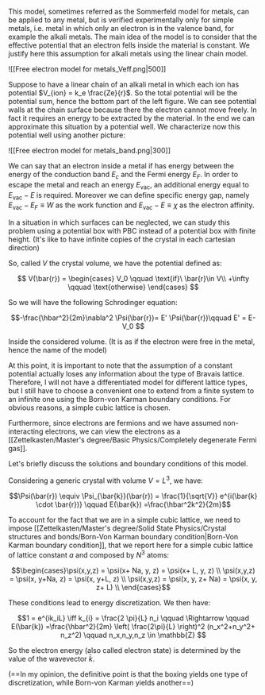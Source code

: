 This model, sometimes referred as the Sommerfeld model for metals, can be applied to any metal, but is verified experimentally only for simple metals, i.e. metal in which only an electron is in the valence band, for example the alkali metals. 
The main idea of the model is to consider that the effective potential that an electron fells inside the material is constant.
We justify here this assumption for alkali metals using the linear chain model.

![[Free electron model for metals_Veff.png|500]]

Suppose to have a linear chain of an alkali metal in which each ion has potential $V_{ion} = k_e \frac{Ze}{r}$. So the total potential will be the potential sum, hence the bottom part of the left figure. We can see potential walls at the chain surface because there the electron cannot move freely. In fact it requires an energy to be extracted by the material.
In the end we can approximate this situation by a potential well. We characterize now this potential well using another picture:

![[Free electron model for metals_band.png|300]]

We can say that an electron inside a metal if has energy between the energy of the conduction band $E_c$  and the Fermi energy $E_F$. In order to escape the metal and reach an energy $E_{\text{vac}}$, an additional energy equal to $E_{\text{vac}}-E$ is required. Moreover we can define specific energy gap, namely $E_{\text{vac}}-E_F \equiv W$ as the work function and $E_{\text{vac}}-E\equiv \chi$ as the electron affinity.

In a situation in which surfaces can be neglected, we can study this problem using a potential box with PBC instead of a potential box with finite height. (It's like to have infinite copies of the crystal in each cartesian direction)

So, called $V$ the crystal volume, we have the potential defined as:

$$ V(\bar{r}) = 
\begin{cases}
V_0 \qquad \text{if}\ \bar{r}\in V\\
+\infty \qquad \text{otherwise}
\end{cases} $$

So we will have the following Schrodinger equation:

$$-\frac{\hbar^2}{2m}\nabla^2  \Psi(\bar{r})= E' \Psi(\bar{r})\qquad E' = E-V_0 $$

Inside the considered volume. (It is as if the electron were free in the metal, hence the name of the model)

At this point, it is important to note that the assumption of a constant potential actually loses any information about the type of Bravais lattice. Therefore, I will not have a differentiated model for different lattice types, but I still have to choose a convenient one to extend from a finite system to an infinite one using the Born-von Karman boundary conditions. For obvious reasons, a simple cubic lattice is chosen.

Furthermore, since electrons are fermions and we have assumed non-interacting electrons, we can view the electrons as a [[Zettelkasten/Master's degree/Basic Physics/Completely degenerate Fermi gas]].

Let's briefly discuss the solutions and boundary conditions of this model.

Considering a generic crystal with volume $V=L^3$, we have:

$$\Psi(\bar{r}) \equiv \Psi_{\bar{k}}(\bar{r}) = \frac{1}{\sqrt{V}} e^{i(\bar{k} \cdot \bar{r})} \qquad E(\bar{k})  =\frac{\hbar^2k^2}{2m}$$

To account for the fact that we are in a simple cubic lattice, we need to impose [[Zettelkasten/Master's degree/Solid State Physics/Crystal structures and bonds/Born-Von Karman boundary condition|Born-Von Karman boundary condition]], 
that we report here for a simple cubic lattice of lattice constant $a$ and composed by $N^3$ atoms:

$$\begin{cases}\psi(x,y,z) = \psi(x+ Na, y, z) = \psi(x+ L, y, z) \\ \psi(x,y,z) = \psi(x, y+Na, z) = \psi(x, y+L, z) \\ \psi(x,y,z) = \psi(x, y, z+ Na) = \psi(x, y, z+ L) \\ \end{cases}$$

 These conditions lead to energy discretization. We then have:

$$1 = e^{ik_iL} \iff k_{i} = \frac{2 \pi}{L} n_i \qquad \Rightarrow \qquad  E(\bar{k})  =\frac{\hbar^2}{2m} \left( \frac{2\pi}{L} \right)^2 (n_x^2+n_y^2+ n_z^2) \qquad n_x,n_y,n_z \in \mathbb{Z}  $$

So the electron energy (also called electron state) is determined by the value of the wavevector $\bar{k}$.



(==In my opinion, the definitive point is that the boxing yields one type of discretization, while Born-von Karman yields another==)